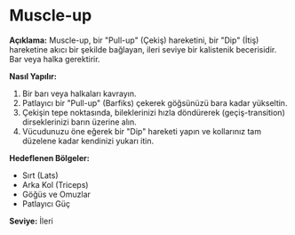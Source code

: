 # Muscle-up

**Açıklama:**
Muscle-up, bir "Pull-up" (Çekiş) hareketini, bir "Dip" (İtiş) hareketine akıcı bir şekilde bağlayan, ileri seviye bir kalistenik becerisidir. Bar veya halka gerektirir.

**Nasıl Yapılır:**
1.  Bir barı veya halkaları kavrayın.
2.  Patlayıcı bir "Pull-up" (Barfiks) çekerek göğsünüzü bara kadar yükseltin.
3.  Çekişin tepe noktasında, bileklerinizi hızla döndürerek (geçiş-transition) dirseklerinizi barın üzerine alın.
4.  Vücudunuzu öne eğerek bir "Dip" hareketi yapın ve kollarınız tam düzelene kadar kendinizi yukarı itin.

**Hedeflenen Bölgeler:**
* Sırt (Lats)
* Arka Kol (Triceps)
* Göğüs ve Omuzlar
* Patlayıcı Güç

**Seviye:** İleri
